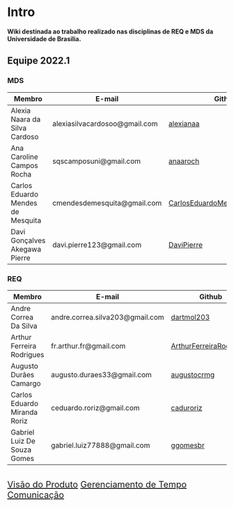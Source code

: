 <h1>Intro</h1>

**Wiki destinada ao trabalho realizado nas disciplinas de REQ e MDS da Universidade de Brasilia.**

## Equipe 2022.1

### MDS
<table class="table">
  <thead>
    <tr>
      <th scope="col">Membro</th>
      <th scope="col">E-mail</th>
      <th scope="col">Github</th>
      <th scope="col">Pepel</th>
      <th scope="col">Matrícula</th>
    </tr>
  </thead>
  <tbody>
    <tr>
      <td>Alexia Naara da Silva Cardoso</td>
      <td>alexiasilvacardosoo@gmail.com</td>
      <td><a href="https://github.com/alexianaa"> alexianaa</a></td>
      <td>MDS</td>
      <td>20/2045007</td>
    </tr>
    <tr>
      <td>Ana Caroline Campos Rocha</td>
      <td>sqscamposuni@gmail.com</td>
      <td><a href="https://github.com/anaaroch"> anaaroch</a></td>
      <td>MDS</td>
      <td>19/0083930</td>
    </tr>
    <tr>
      <td>Carlos Eduardo Mendes de Mesquita</td>
      <td>cmendesdemesquita@gmail.com</td>
      <td><a href="https://github.com/CarlosEduardoMendesdeMesquita"> CarlosEduardoMendesdeMesquita</a></td>
      <td>MDS</td>
      <td>19/0085584</td>
    </tr>
    <tr>
      <td>Davi Gonçalves Akegawa Pierre</td>
      <td>davi.pierre123@gmail.com</td>
      <td><a href="https://github.com/DaviPierre"> DaviPierre</a></td>
      <td>MDS</td>
      <td>19/0105071</td>
    </tr>
  </tbody>
</table>

### REQ
<table class="table">
  <thead>
    <tr>
      <th scope="col">Membro</th>
      <th scope="col">E-mail</th>
      <th scope="col">Github</th>
      <th scope="col">Pepel</th>
      <th scope="col">Matrícula</th>
    </tr>
  </thead>
  <tbody>
    <tr>
      <td>Andre Correa Da Silva</td>
      <td>andre.correa.silva203@gmail.com</td>
      <td><a href="https://github.com/dartmol203"> dartmol203</a></td>
      <td>REQ</td>
      <td>20/0014447</td>
    </tr>
    <tr>
      <td>Arthur Ferreira Rodrigues</td>
      <td>fr.arthur.fr@gmail.com</td>
      <td><a href="https://github.com/ArthurFerreiraRodrigues"> ArthurFerreiraRodrigues</a></td>
      <td>REQ</td>
      <td>20/0056981</td>
    </tr>
    <tr>
      <td>Augusto Durães Camargo</td>
      <td>augusto.duraes33@gmail.com</td>
      <td><a href="https://github.com/augustocrmg"> augustocrmg</a></td>
      <td>REQ</td>
      <td>19/0084731</td>
    </tr>
    <tr>
      <td>Carlos Eduardo Miranda Roriz</td>
      <td>ceduardo.roriz@gmail.com</td>
      <td><a href="https://github.com/caduroriz"> caduroriz</a></td>
      <td>REQ</td>
      <td>19/0011424</td>
    </tr>
    <tr>
      <td>Gabriel Luiz De Souza Gomes</td>
      <td>gabriel.luiz77888@gmail.com</td>
      <td><a href="https://github.com/ggomesbr"> ggomesbr</a></td>
      <td>REQ</td>
      <td>19/0013354</td>
    </tr>
  </tbody>
</table>

<br>

<section id="home" class="promo section offset-header">
    <div class="container text-center" >
        <div class="btns" style = "font-size: 20px; justify-content: space-between;">
            <a class="btn btn-cta-primary" href="doc_visao">Visão do Produto</a>
            <a class="btn btn-cta-primary" href="docs/planejamento/tempo">Gerenciamento de Tempo</a>
            <a class="btn btn-cta-primary" href="docs/planejamento/comunicacao">Comunicação</a>
        </div>
    </div>
</section>